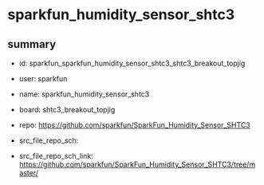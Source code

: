 # sparkfun_humidity_sensor_shtc3
 
## summary 
* id: sparkfun_sparkfun_humidity_sensor_shtc3_shtc3_breakout_topjig
* user: sparkfun
* name: sparkfun_humidity_sensor_shtc3
* board: shtc3_breakout_topjig
* repo: https://github.com/sparkfun/SparkFun_Humidity_Sensor_SHTC3



* src_file_repo_sch: 
* src_file_repo_sch_link: https://github.com/sparkfun/SparkFun_Humidity_Sensor_SHTC3/tree/master/






